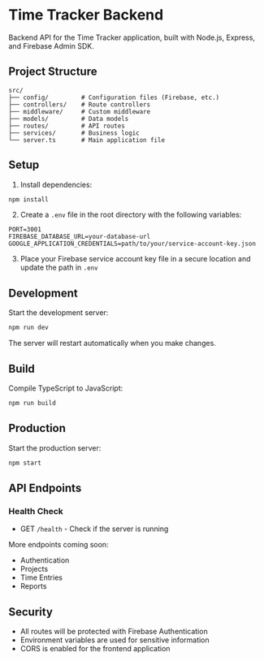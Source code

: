 # Time Tracker Backend

Backend API for the Time Tracker application, built with Node.js, Express, and Firebase Admin SDK.

## Project Structure

```
src/
├── config/         # Configuration files (Firebase, etc.)
├── controllers/    # Route controllers
├── middleware/     # Custom middleware
├── models/         # Data models
├── routes/         # API routes
├── services/       # Business logic
└── server.ts       # Main application file
```

## Setup

1. Install dependencies:
```bash
npm install
```

2. Create a `.env` file in the root directory with the following variables:
```
PORT=3001
FIREBASE_DATABASE_URL=your-database-url
GOOGLE_APPLICATION_CREDENTIALS=path/to/your/service-account-key.json
```

3. Place your Firebase service account key file in a secure location and update the path in `.env`

## Development

Start the development server:
```bash
npm run dev
```

The server will restart automatically when you make changes.

## Build

Compile TypeScript to JavaScript:
```bash
npm run build
```

## Production

Start the production server:
```bash
npm start
```

## API Endpoints

### Health Check
- GET `/health` - Check if the server is running

More endpoints coming soon:
- Authentication
- Projects
- Time Entries
- Reports

## Security

- All routes will be protected with Firebase Authentication
- Environment variables are used for sensitive information
- CORS is enabled for the frontend application
